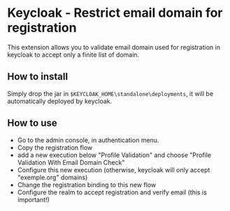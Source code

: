 # Keycloak - Restrict email domain for registration

This extension allows you to validate email domain used for registration in keycloak to accept only a finite list of domain.

## How to install

Simply drop the jar in `$KEYCLOAK_HOME\standalone\deployments`, it will be automatically deployed by keycloak.

## How to use

- Go to the admin console, in authentication menu. 
- Copy the registration flow
- add a new execution below "Profile Validation" and choose "Profile Validation With Email Domain Check"
- Configure this new execution (otherwise, keycloak will only accept "exemple.org" domains)
- Change the registration binding to this new flow
- Configure the realm to accept registration and verify email (this is important!)